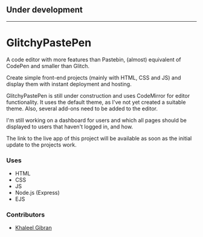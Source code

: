 ## Under development

---

# GlitchyPastePen

A code editor with more features than Pastebin, (almost) equivalent of CodePen and smaller than Glitch.

Create simple front-end projects (mainly with HTML, CSS and JS) and display them with instant deployment and hosting.

GlitchyPastePen is still under construction and uses CodeMirror for editor functionality. It uses the default theme, as I've not yet created a suitable theme. Also, several add-ons need to be added to the editor.

I'm still working on a dashboard for users and which all pages should be displayed to users that haven't logged in, and how. 

The link to the live app of this project will be available as soon as the initial update to the projects work.

### Uses

- HTML
- CSS
- JS
- Node.js (Express)
- EJS

### Contributors

* [Khaleel Gibran](https://khaleelgibran.com)